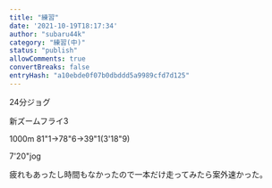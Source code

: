 ```yaml
---
title: "練習"
date: '2021-10-19T18:17:34'
author: "subaru44k"
category: "練習(中)"
status: "publish"
allowComments: true
convertBreaks: false
entryHash: "a10ebde0f07b0dbddd5a9989cfd7d125"
---
```

24分ジョグ

新ズームフライ3

1000m
81"1→78"6→39"1(3'18"9)

7'20"jog

疲れもあったし時間もなかったので一本だけ走ってみたら案外速かった。
